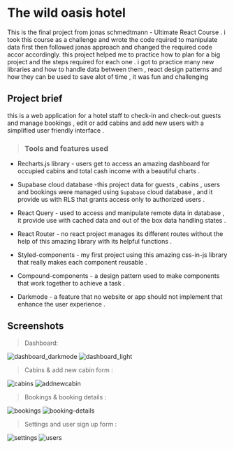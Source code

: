 # The wild oasis hotel

This is the final project from jonas schmedtmann  - Ultimate React Course .
i took this course as a challenge and wrote the code rquired to manipulate data first then followed jonas approach and changed the required code accor accordingly.
this project helped me to practice how to plan for a big project and the steps required for each one . i got to practice many new libraries and how to handle data between them , react design patterns and how they can be used to save alot of time , it was fun and challenging

## Project brief 
this is a web application for a hotel staff to check-in and check-out guests and manage bookings , edit or add cabins and add new users
with a simplified user friendly interface .

> ### Tools and features used
* Recharts.js library - users get to access an amazing dashboard for occupied cabins and total cash income with
a beautiful charts .

* Supabase cloud database -this project data for guests , cabins , users and bookings were managed using `Supabase` cloud database , and it provide us
  with RLS that grants access only to authorized users .

* React Query - used to access and manipulate remote data in database , it provide use with cached data and out of the box data handling states .

* React Router - no react project manages its different routes without the help of this amazing library with its helpful functions .

* Styled-components - my first project using this amazing css-in-js library that really makes each component reusable .

* Compound-components - a design pattern used to make components that work together to achieve a task .

* Darkmode - a feature that no website or app should not implement that enhance the user experience .

## Screenshots




> Dashboard:

![dashboard_darkmode](https://github.com/AhmedTharwat-AT/the-wild-oasis/assets/89677139/2f547dba-01ea-4eff-8a5a-fa127f640dc0)
![dashboard_light](https://github.com/AhmedTharwat-AT/the-wild-oasis/assets/89677139/44d737a1-93b0-446e-9778-8e8aeefe7d0b)


> Cabins & add new cabin form : 

![cabins](https://github.com/AhmedTharwat-AT/the-wild-oasis/assets/89677139/9132ccc3-da2f-4da7-8dd3-551314cce151)
![addnewcabin](https://github.com/AhmedTharwat-AT/the-wild-oasis/assets/89677139/57d84844-cc91-4753-b253-0492aa8cedad)

> Bookings & booking details :

![bookings](https://github.com/AhmedTharwat-AT/the-wild-oasis/assets/89677139/b35e2dd0-c9bb-45e5-867f-7352d8244c01)
![booking-details](https://github.com/AhmedTharwat-AT/the-wild-oasis/assets/89677139/457d5e71-c6f8-42e3-b456-0aad4ebb4874)

> Settings and user sign up form :

![settings](https://github.com/AhmedTharwat-AT/the-wild-oasis/assets/89677139/e80143c5-ecfd-4a51-a6a6-30c1fb121606)
![users](https://github.com/AhmedTharwat-AT/the-wild-oasis/assets/89677139/78ba8358-5a73-4780-8634-0b43212eab85)




